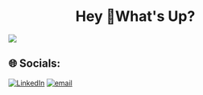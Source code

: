 <h1 align="center">Hey 👋What's Up?</h1>

![](https://user-images.githubusercontent.com/70382532/138322189-2db8df52-9dcb-40a0-88a8-c365466bd33d.gif)

###

## 🌐 Socials:
[![LinkedIn](https://img.shields.io/badge/LinkedIn-%230077B5.svg?logo=linkedin&logoColor=white)](https://linkedin.com/in/vansh27) [![email](https://img.shields.io/badge/Email-D14836?logo=gmail&logoColor=white)](mailto:vanshpatel272004@gmail.com) 


